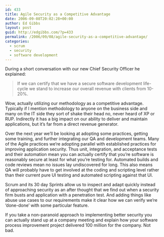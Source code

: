 ```yaml
---
id: 433
title: Agile Security as a Competitive Advantage
date: 2006-09-08T20:02:28+00:00
author: Ed Gibbs
layout: post
guid: http://edgibbs.com/?p=433
permalink: /2006/09/08/agile-security-as-a-competitive-advantage/
categories:
  - scrum
  - security
  - software development
---
```

During a short conversation with our new Chief Security Officer he explained:

> If we can certify that we have a secure software development life-cycle we stand to increase our overall revenue with clients from 10-20%.

Wow, actually utilizing our methodology as a competitive advantage. Typically if I mention methodology to anyone on the business side and many on the IT side they sort of shake their head no, never heard of XP or RUP. Indirectly it has a big impact on our ability to deliver and maintain applications, but it&#8217;s far from a direct revenue generator.

Over the next year we&#8217;ll be looking at adopting some practices, getting some training, and further integrating our QA and development teams. Many of the Agile practices we&#8217;re adopting parallel with established practices for improving application security. Thus unit, integration, and acceptance tests and their automation mean you can actually certify that you&#8217;re software is reasonably secure at least for what you&#8217;re testing for. Automated builds and code reviews mean no issues lay undiscovered for long. This also means QA will probably have to get involved at the coding and scripting level rather than their current pure UI testing and automated scripting against that UI.

Scrum and its 30 day Sprints allow us to inspect and adapt quickly instead of approaching security as an after thought that we find out when a security firm busts and application with a penetration test. And adding things like abuse use cases to our requirements make it clear how we can verify we&#8217;re &#8216;done-done&#8217; with some particular feature.

If you take a non-paranoid approach to implementing better security you can actually stand up at a company meeting and explain how your software process improvement project delivered 100 million for the company. Not bad.